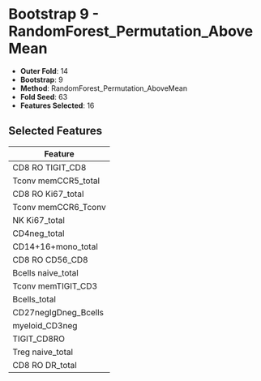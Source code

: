 # Bootstrap 9 - RandomForest_Permutation_AboveMean

- **Outer Fold**: 14
- **Bootstrap**: 9
- **Method**: RandomForest_Permutation_AboveMean
- **Fold Seed**: 63
- **Features Selected**: 16

## Selected Features

| Feature |
|---------|
| CD8 RO TIGIT_CD8 |
| Tconv memCCR5_total |
| CD8 RO Ki67_total |
| Tconv memCCR6_Tconv |
| NK Ki67_total |
| CD4neg_total |
| CD14+16+mono_total |
| CD8 RO CD56_CD8 |
| Bcells naive_total |
| Tconv memTIGIT_CD3 |
| Bcells_total |
| CD27negIgDneg_Bcells |
| myeloid_CD3neg |
| TIGIT_CD8RO |
| Treg naive_total |
| CD8 RO DR_total |
